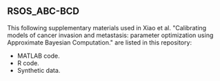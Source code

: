## RSOS_ABC-BCD ##

This following supplementary materials used in Xiao et al. "Calibrating models of cancer invasion and metastasis: parameter optimization using Approximate Bayesian Computation." are listed in this repository:

* MATLAB code.  
* R code. 
* Synthetic data.
